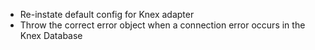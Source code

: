 - Re-instate default config for Knex adapter
- Throw the correct error object when a connection error occurs in the Knex
  Database
